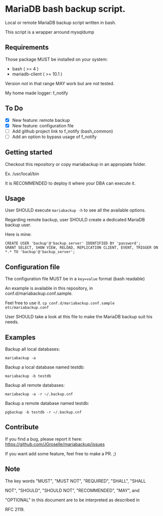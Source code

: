 # MariaDB bash backup script.

Local or remote MariaDB backup script written in bash.

This script is a wrapper arround mysqldump

## Requirements

Those package MUST be installed on your system:

* bash ( >= 4 )
* mariadb-client ( >= 10.1 )

Version not in that range MAY work but are not tested.

My home made logger: f_notify

## To Do

- [x] New feature: remote backup
- [x] New feature: configuration file
- [ ] Add github project link to f_notify (bash_common)
- [ ] Add an option to bypass usage of f_notify

## Getting started

Checkout this repository or copy mariabackup in an appropiate folder.

Ex. /usr/local/bin

It is RECOMMENDED to deploy it where your DBA can execute it.

## Usage

User SHOULD execute `mariabackup -h` to see all the available options.

Regarding remote backup, user SHOULD create a dedicated MariaDB backup user.

Here is mine:

    CREATE USER 'backup'@'backup_server' IDENTIFIED BY 'password';
    GRANT SELECT, SHOW VIEW, RELOAD, REPLICATION CLIENT, EVENT, TRIGGER ON *.* TO 'backup'@'backup_server';

## Configuration file

The configuration file MUST be in a `key=value` format (bash readable)

An example is available in this repository, in conf.d/mariabackup.conf.sample.

Feel free to use it. `cp conf.d/mariabackup.conf.sample etc/mariabackup.conf`

User SHOULD take a look at this file to make the MariaDB backup suit his needs.

## Examples

Backup all local databases:

`mariabackup -a`

Backup a local database named testdb:

`mariabackup -b testdb`

Backup all remote databases:

`mariabackup -a -r ~/.backup.cnf`

Backup a remote database named testdb:

`pgbackup -b testdb -r ~/.backup.cnf`

## Contribute

If you find a bug, please report it here: https://github.com/JGroselle/mariabackup/issues

If you want add some feature, feel free to make a PR. ;)

## Note

The key words "MUST", "MUST NOT", "REQUIRED", "SHALL", "SHALL

NOT", "SHOULD", "SHOULD NOT", "RECOMMENDED",  "MAY", and

"OPTIONAL" in this document are to be interpreted as described in

RFC 2119.

